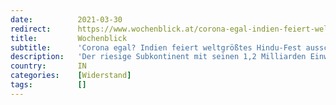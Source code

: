 ```yaml
---
date:          2021-03-30
redirect:      https://www.wochenblick.at/corona-egal-indien-feiert-weltgroesstes-hindu-fest-ausschweifend/
title:         Wochenblick
subtitle:      'Corona egal? Indien feiert weltgrößtes Hindu-Fest ausschweifend'
description:   'Der riesige Subkontinent mit seinen 1,2 Milliarden Einwohnern müsste von Corona in eine Seuchenhölle aus Leichen und Krankheiten verwandelt worden sein, wenn die Droh-Szenarien unserer Politiker stimmen würden. Stattdessen sind in einigen Bundesstaaten die Sterbefälle im Vergleich zu den Vorjahren sogar gesunken und auch das beliebte Hindu-Festival Holi zum Beginn des Frühlings findet in all […]'
country:       IN
categories:    [Widerstand]
tags:          []
---
```

